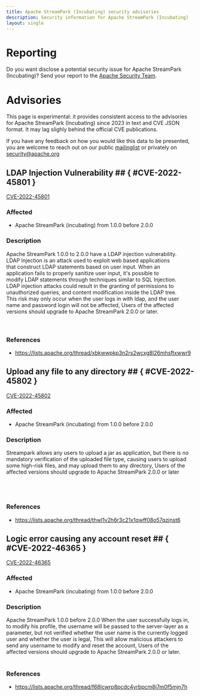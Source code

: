```yaml
---
title: Apache StreamPark (Incubating) security advisories
description: Security information for Apache StreamPark (Incubating)
layout: single
---
```


# Reporting

Do you want disclose a potential security issue for Apache StreamPark (Incubating)? Send your report to the  [Apache Security Team](mailto:security@apache.org).

# Advisories

This page is experimental: it provides consistent access to the advisories for Apache StreamPark (Incubating) since 2023 in text and CVE JSON format. It may lag slighly behind the official CVE publications. 

If you have any feedback on how you would like this data to be presented, you are welcome to reach out on our public [mailinglist](/mailinglist) or privately on [security@apache.org](mailto:security@apache.org)

## LDAP Injection Vulnerability ## { #CVE-2022-45801 }

[CVE-2022-45801](./CVE-2022-45801.cve.json)

### Affected

* Apache StreamPark (incubating) from 1.0.0 before 2.0.0


### Description

<div><div><span style="background-color: rgb(255, 255, 255);">Apache StreamPark 1.0.0 to 2.0.0 have a LDAP injection vulnerability.</span><br><span style="background-color: rgb(255, 255, 255);">LDAP Injection is an attack used to exploit web based applications</span><br><span style="background-color: rgb(255, 255, 255);">that construct LDAP statements based on user input. When an</span><br><span style="background-color: rgb(255, 255, 255);">application fails to properly sanitize user input, it's possible to</span><br><span style="background-color: rgb(255, 255, 255);">modify LDAP statements through techniques similar to SQL Injection.</span><br><span style="background-color: rgb(255, 255, 255);">LDAP injection attacks could result in the granting of permissions to</span><br><span style="background-color: rgb(255, 255, 255);">unauthorized queries, and content modification inside the LDAP tree.</span><br><span style="background-color: rgb(255, 255, 255);">This risk may only occur when the user logs in with ldap, and the user</span><br><span style="background-color: rgb(255, 255, 255);">name and password login will not be affected, Users of the affected</span><br><span style="background-color: rgb(255, 255, 255);">versions should upgrade to Apache StreamPark 2.0.0 or later.</span><br><br></div></div><br>

### References
* https://lists.apache.org/thread/xbkwwpkp3n2rs2wcxg8l26mhsftxwwr9


## Upload any file to any directory ## { #CVE-2022-45802 }

[CVE-2022-45802](./CVE-2022-45802.cve.json)

### Affected

* Apache StreamPark (incubating) from 1.0.0 before 2.0.0


### Description

<div><div><span style="background-color: var(--wht);">Streampark allows any users to upload a jar as application, but there is no mandatory verification of the uploaded file type, causing users to upload some high-risk files, and may upload them to any directory,&nbsp;</span><span style="background-color: var(--wht);">Users of the affected versions should upgrade to Apache StreamPark 2.0.0 or later</span></div><br></div><br><br>

### References
* https://lists.apache.org/thread/thwl1v2h6r3c21x1qwff08o57qzjnst6


## Logic error causing any account reset ## { #CVE-2022-46365 }

[CVE-2022-46365](./CVE-2022-46365.cve.json)

### Affected

* Apache StreamPark (incubating) from 1.0.0 before 2.0.0


### Description

<span style="background-color: rgb(255, 255, 255);"><span style="background-color: rgb(255, 255, 255);"><div><div>Apache StreamPark 1.0.0 <span style="background-color: rgb(255, 255, 255);">before</span> 2.0.0 When the user successfully logs in, to modify his profile, the username will be passed to the server-layer&nbsp;as a parameter, but not verified whether the user name is the currently logged user and whether the user is legal, This will allow malicious attackers to send any username to modify and reset the account,&nbsp;<span style="background-color: rgb(255, 255, 255);">Users of the affected&nbsp;</span><span style="background-color: rgb(255, 255, 255);">versions should upgrade to Apache StreamPark 2.0.0 or later.</span></div></div></span></span><br>

### References
* https://lists.apache.org/thread/f68lcwrp8pcdc4yrbpcm8j7m0f5mjn7h
